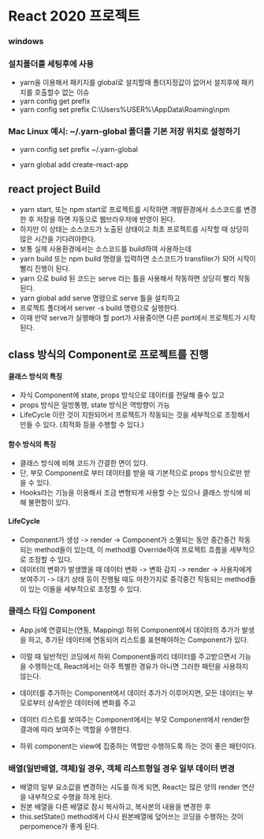 # React 2020 프로젝트

### windows

### 설치폴더를 세팅후에 사용

- yarn을 이용해서 패키지를 global로 설치할때 폴더지정값이 없어서 설치후에 패키지를 호출할수 없는 이슈
- yarn config get prefix
- yarn config set prefix C:\Users\%USER%\AppData\Roaming\npm

### Mac Linux 예시: ~/.yarn-global 폴더를 기본 저장 위치로 설정하기

- yarn config set prefix ~/.yarn-global

- yarn global add create-react-app

## react project Build

- yarn start, 또는 npm start로 프로젝트를 시작하면 개발환경에서
  소스코드를 변경한 후 저장을 하면 자동으로 웹브라우저에 반영이 된다.
- 하지만 이 상태는 소스코드가 노출된 상태이고 최초 프로젝트를
  시작할 때 상당히 많은 시간을 기다려야한다.
- 보통 실제 사용환경에서는 소스코드를 build하여 사용하는데
- yarn build 또는 npm build 명령을 입력하면 소스코드가 transfiler가
  되어 시작이 빨리 진행이 된다.
- yarn 으로 build 된 코드는 serve 라는 틀을 사용해서 작동하면
  상당히 빨리 작동된다.
- yarn global add serve 명령으로 serve 틀을 설치하고
- 프로젝트 폴더에서 server -s build 명령으로 실행한다.
- 이때 만약 serve가 실행해야 할 port가 사용중이면 다른 port에서 프로젝트가 시작된다.

## class 방식의 Component로 프로젝트를 진행

#### 클래스 방식의 특징

- 자식 Component에 state, props 방식으로 데이터를 전달해 줄수 있고
- props 방식은 일방통행, state 방식은 역방향이 가능
- LifeCycle 이란 것이 지원되어서 프로젝트가 작동되는 것을
  세부적으로 조정해서 만들 수 있다. (최적화 등을 수행할 수 있다.)

#### 함수 방식의 특징

- 클래스 방식에 비해 코드가 간결한 면이 있다.
- 단, 부모 Component로 부터 데이터를 받을 때 기본적으로 props
  방식으로만 받을 수 있다.
- Hooks라는 기능을 이용해서 조금 변형되게 사용할 수는 있으나 클래스
  방식에 비해 불편함이 있다.

#### LifeCycle

- Component가 생성 -> render -> Component가 소멸되는 동안 중간중간
  작동되는 method들이 있는데, 이 method를 Override하여 프로젝트 흐름을 세부적으로 조정할 수 있다.
- 데이터의 변화가 발생했을 때 데이터 변화 -> 변화 감지 -> render ->
  사용자에게 보여주기 -> 대기 상태 등이 진행될 때도 마찬가지로
  중각중간 작동되는 method들이 있는 이들을 세부적으로 조정할 수 있다.

### 클래스 타입 Component

- App.js에 연결되는(연동, Mapping) 하위 Component에서 데이터의 추가가
  발생을 하고, 추가된 데이터에 연동되어 리스트를 표현해야하는
  Component가 있다.
- 이럴 때 일반적인 코딩에서 하위 Component들끼리 데이터를
  주고받으면서 기능을 수행하는데, React에서는 아주 특별한 경유가
  아니면 그러한 패턴을 사용하지 않는다.

- 데이터를 추가하는 Component에서 데이터 추가가 이루어지면, 모든
  데이터는 부모로부터 상속받은 데이터에 변화를 주고
- 데이터 리스트를 보여주는 Component에서는 부모 Component에서
  render한 결과에 따라 보여주는 역할을 수행한다.

- 하위 component는 view에 집중하는 역할만 수행하도록 하는 것이 좋은
  패턴이다.

### 배열(일반배열, 객체)일 경우, 객체 리스트형일 경우 일부 데이터 변경

- 배열의 일부 요소값을 변경하는 시도를 하게 되면, React는 많은 양의 render 연산을 내부적으로 수행을 하게 된다.
- 원본 배열을 다른 배열로 잠시 복사하고, 복사본의 내용을 변경한 후
- this.setState() method에서 다시 원본배열에 덮어쓰는 코딩을 수행하는 것이 perpomence가 좋게 된다.
